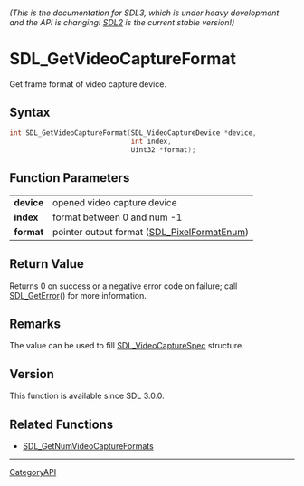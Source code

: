###### (This is the documentation for SDL3, which is under heavy development and the API is changing! [SDL2](https://wiki.libsdl.org/SDL2/) is the current stable version!)
# SDL_GetVideoCaptureFormat

Get frame format of video capture device.

## Syntax

```c
int SDL_GetVideoCaptureFormat(SDL_VideoCaptureDevice *device,
                              int index,
                              Uint32 *format);

```

## Function Parameters

|                |                                                                    |
| -------------- | ------------------------------------------------------------------ |
| **device**     | opened video capture device                                        |
| **index**      | format between 0 and num -1                                        |
| **format**     | pointer output format ([SDL_PixelFormatEnum](SDL_PixelFormatEnum)) |

## Return Value

Returns 0 on success or a negative error code on failure; call
[SDL_GetError](SDL_GetError)() for more information.

## Remarks

The value can be used to fill [SDL_VideoCaptureSpec](SDL_VideoCaptureSpec)
structure.

## Version

This function is available since SDL 3.0.0.

## Related Functions

* [SDL_GetNumVideoCaptureFormats](SDL_GetNumVideoCaptureFormats)

----
[CategoryAPI](CategoryAPI)

